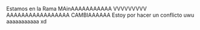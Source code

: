 Estamos en la Rama MAinAAAAAAAAAAA VVVVVVVVV
AAAAAAAAAAAAAAAAA CAMBIAAAAAA
Estoy por hacer un conflicto uwu aaaaaaaaaaa xd